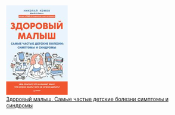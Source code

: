 ![](Здоровый%20малыш.%20Самые%20частые%20детские%20болезни%20симптомы%20и%20синдромы.jpg)  
[Здоровый малыш. Самые частые детские болезни симптомы и синдромы](Здоровый%20малыш.%20Самые%20частые%20детские%20болезни%20симптомы%20и%20синдромы.md)
